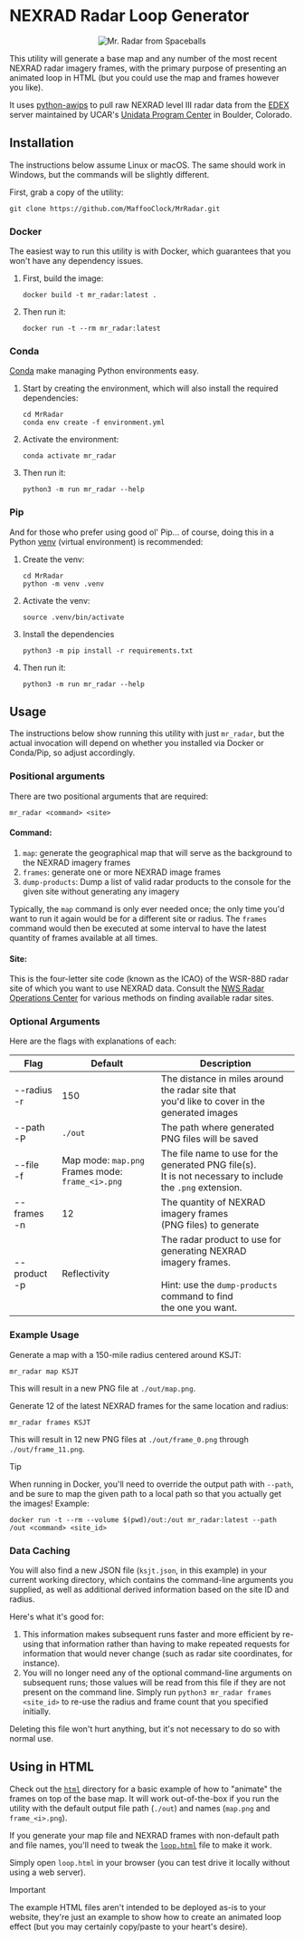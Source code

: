 # NEXRAD Radar Loop Generator

<p align="center">
  <img src="https://github.com/user-attachments/assets/e45fa3ef-298b-4c7f-ba58-d82e0837f5b1" alt="Mr. Radar from Spaceballs" />
</p>

This utility will generate a base map and any number of the most recent NEXRAD radar imagery frames, with the primary purpose of presenting an animated loop in HTML (but you could use the map and frames however you like).

It uses [python-awips](https://github.com/Unidata/python-awips) to pull raw NEXRAD level III radar data from the [EDEX](https://unidata.github.io/awips2/#edex) server maintained by UCAR's [Unidata Program Center](https://www.unidata.ucar.edu/software/awips2/) in Boulder, Colorado.


## Installation

The instructions below assume Linux or macOS.  The same should work in Windows, but the commands will be slightly different.


First, grab a copy of the utility:
```shell
git clone https://github.com/MaffooClock/MrRadar.git
```

### Docker

The easiest way to run this utility is with Docker, which guarantees that you won't have any dependency issues.

1. First, build the image:
    ```shell
    docker build -t mr_radar:latest .
    ```

2. Then run it:
    ```shell
    docker run -t --rm mr_radar:latest
    ```


### Conda

[Conda](https://docs.conda.io/en/latest/) make managing Python environments easy.

1. Start by creating the environment, which will also install the required dependencies:
    ```shell
    cd MrRadar
    conda env create -f environment.yml 
    ```

2. Activate the environment:
    ```shell
    conda activate mr_radar
    ```

3. Then run it:
    ```shell
    python3 -m run mr_radar --help
    ```


### Pip

And for those who prefer using good ol' Pip... of course, doing this in a Python [venv](https://docs.python.org/3/library/venv.html) (virtual environment) is recommended:

1. Create the venv:
    ```shell
    cd MrRadar
    python -m venv .venv
    ```

2. Activate the venv:
    ```shell
    source .venv/bin/activate
    ```

3. Install the dependencies
    ```shell
    python3 -m pip install -r requirements.txt
    ```

4. Then run it:
    ```shell
    python3 -m run mr_radar --help
    ```


## Usage

The instructions below show running this utility with just `mr_radar`, but the actual invocation will depend on whether you installed via Docker or Conda/Pip, so adjust accordingly.


### Positional arguments

There are two positional arguments that are required:
```shell
mr_radar <command> <site>
```


#### Command:
 1. `map`: generate the geographical map that will serve as the background to the NEXRAD imagery frames
 2. `frames`: generate one or more NEXRAD image frames
 3. `dump-products`: Dump a list of valid radar products to the console for the given site without generating any imagery

Typically, the `map` command is only ever needed once; the only time you'd want to run it again would be for a different site or radius.  The `frames` command would then be executed at some interval to have the latest quantity of frames available at all times.


#### Site:

This is the four-letter site code (known as the ICAO) of the WSR-88D radar site of which you want to use NEXRAD data.  Consult the [NWS Radar Operations Center](https://www.roc.noaa.gov/branches/program-branch/site-id-database.php) for various methods on finding available radar sites.


### Optional Arguments

Here are the flags with explanations of each:

| Flag              | Default                                               | Description                                                                                                                                         |
|-------------------|-------------------------------------------------------|-----------------------------------------------------------------------------------------------------------------------------------------------------|
| --radius<br />-r  | 150                                                   | The distance in miles around the radar site that<br />you'd like to cover in the generated images                                                   |
| --path<br />-P    | `./out`                                               | The path where generated PNG files will be saved                                                                                                    |
| --file<br />-f    | Map mode: `map.png`<br />Frames mode: `frame_<i>.png` | The file name to use for the generated PNG file(s).<br />It is not necessary to include the `.png` extension.                                       |
| --frames<br />-n  | 12                                                    | The quantity of NEXRAD imagery frames<br />(PNG files) to generate                                                                                  |
| --product<br />-p | Reflectivity                                          | The radar product to use for generating NEXRAD<br />imagery frames.<br /><br />Hint: use the `dump-products` command to find<br />the one you want. |


### Example Usage

Generate a map with a 150-mile radius centered around KSJT:
```shell
mr_radar map KSJT
```
This will result in a new PNG file at `./out/map.png`. 

Generate 12 of the latest NEXRAD frames for the same location and radius:
```shell
mr_radar frames KSJT
```
This will result in 12 new PNG files at `./out/frame_0.png` through `./out/frame_11.png`.


> [!TIP]
> When running in Docker, you'll need to override the output path with `--path`, and be sure to map the given path to a local path so that you actually get the images!
> Example:
> ```shell
> docker run -t --rm --volume $(pwd)/out:/out mr_radar:latest --path /out <command> <site_id>
> ```


### Data Caching

You will also find a new JSON file (`ksjt.json`, in this example) in your current working directory, which contains the command-line arguments you supplied, as well as additional derived information based on the site ID and radius.

Here's what it's good for:
1. This information makes subsequent runs faster and more efficient by re-using that information rather than having to make repeated requests for information that would never change (such as radar site coordinates, for instance).
2. You will no longer need any of the optional command-line arguments on subsequent runs; those values will be read from this file if they are not present on the command line.  Simply run `python3 mr_radar frames <site_id>` to re-use the radius and frame count that you specified initially.

Deleting this file won't hurt anything, but it's not necessary to do so with normal use.


## Using in HTML

Check out the [`html`](/../../tree/dev/html) directory for a basic example of how to "animate" the frames on top of the base map.  It will work out-of-the-box if you run the utility with the default output file path (`./out`) and names (`map.png` and `frame_<i>.png`).

If you generate your map file and NEXRAD frames with non-default path and file names, you'll need to tweak the [`loop.html`](/../../tree/dev/html/loop.html) file to make it work.

Simply open `loop.html` in your browser (you can test drive it locally without using a web server).

> [!IMPORTANT]
> The example HTML files aren't intended to be deployed as-is to your website, they're just an example to show how to create an animated loop effect (but you may certainly copy/paste to your heart's desire).

